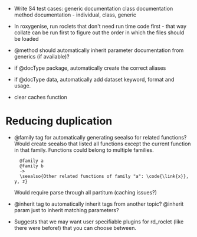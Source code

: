 * Write S4 test cases:
  generic documentation
  class documentation
  method documentation - individual, class, generic

* In roxygenise, run roclets that don't need run time code first - that way
  collate can be run first to figure out the order in which the files should
  be loaded

* @method should automatically inherit parameter documentation from generics
  (if available)?

* if @docType package, automatically create the correct aliases

* if @docType data, automatically add dataset keyword, format and usage.

* clear caches function

# Reducing duplication

* @family tag for automatically generating seealso for related functions?
  Would create seealso that listed all functions except the current function
  in that family.  Functions could belong to multiple families.
  
        @family a
        @family b
        ->
        \seealso{Other related functions of family "a": \code{\link{x}}, y, z}
        
  Would require parse through all partitum (caching issues?)

* @inherit tag to automatically inherit tags from another topic? @inherit
  param just to inherit matching parameters?

* Suggests that we may want user specifiable plugins for rd_roclet (like there
  were before!) that you can choose between.
